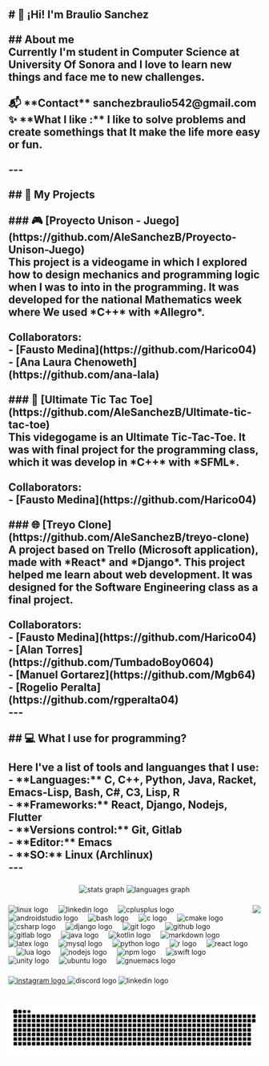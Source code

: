 <h2 align="left"># 👋 ¡Hi! I'm Braulio Sanchez  <br><br>## About me<br>Currently I'm student in Computer Science at University Of Sonora and I love to learn new things and face me to new challenges.<br><br>📬 **Contact** sanchezbraulio542@gmail.com  <br>✨ **What I like :** I like to solve problems and create somethings that It make the life more easy or fun.<br><br>---<br><br>## 🚀 My Projects<br><br>
### 🎮 [Proyecto Unison - Juego](https://github.com/AleSanchezB/Proyecto-Unison-Juego)  <br>This project is a videogame in which I explored how to design mechanics and programming logic when I was to into in the programming. It was developed for the national Mathematics week where We used *C++* with *Allegro*.<br><br>Collaborators:<br>- [Fausto Medina](https://github.com/Harico04)<br>- [Ana Laura Chenoweth](https://github.com/ana-lala)<br>  <br>
### 🧩 [Ultimate Tic Tac Toe](https://github.com/AleSanchezB/Ultimate-tic-tac-toe)  <br>This videgogame is an Ultimate Tic-Tac-Toe. It was with final project for the programming class, which it was develop in *C++* with *SFML*.<br><br>Collaborators:<br>- [Fausto Medina](https://github.com/Harico04)<br><br>
### 🌐 [Treyo Clone](https://github.com/AleSanchezB/treyo-clone)  <br>A project based on Trello (Microsoft application), made with *React* and *Django*. This project helped me learn about web development. It was designed for the Software Engineering class as a final project.<br><br>Collaborators:<br>- [Fausto Medina](https://github.com/Harico04)<br>- [Alan Torres](https://github.com/TumbadoBoy0604)<br>- [Manuel Gortarez](https://github.com/Mgb64)<br>- [Rogelio Peralta](https://github.com/rgperalta04)<br>---<br><br>## 💻 What I use for programming?<br><br>Here I've a list of tools and languanges that I use:<br>- **Languages:** C, C++, Python, Java, Racket, Emacs-Lisp, Bash, C#, C3, Lisp, R<br>- **Frameworks:** React, Django, Nodejs, Flutter<br>- **Versions control:** Git, Gitlab<br>- **Editor:** Emacs<br>- **SO:** Linux (Archlinux)<br>---</h2>

###

<div align="center">
  <img src="https://github-readme-stats.vercel.app/api?username=alesanchezb&hide_title=false&hide_rank=false&show_icons=true&include_all_commits=true&count_private=true&disable_animations=false&theme=dracula&locale=en&hide_border=false" height="150" alt="stats graph"  />
  <img src="https://github-readme-stats.vercel.app/api/top-langs?username=alesanchezb&locale=en&hide_title=false&layout=compact&card_width=320&langs_count=5&theme=dracula&hide_border=false" height="150" alt="languages graph"  />
</div>

###

<img align="right" height="150" src="https://i.imgflip.com/65efzo.gif"  />

###

<div align="left">
  <img src="https://cdn.jsdelivr.net/gh/devicons/devicon/icons/linux/linux-original.svg" height="30" alt="linux logo"  />
  <img width="12" />
  <img src="https://cdn.jsdelivr.net/gh/devicons/devicon/icons/linkedin/linkedin-original.svg" height="30" alt="linkedin logo"  />
  <img width="12" />
  <img src="https://cdn.jsdelivr.net/gh/devicons/devicon/icons/cplusplus/cplusplus-original.svg" height="30" alt="cplusplus logo"  />
  <img width="12" />
  <img src="https://cdn.jsdelivr.net/gh/devicons/devicon/icons/androidstudio/androidstudio-original.svg" height="30" alt="androidstudio logo"  />
  <img width="12" />
  <img src="https://cdn.jsdelivr.net/gh/devicons/devicon/icons/bash/bash-original.svg" height="30" alt="bash logo"  />
  <img width="12" />
  <img src="https://cdn.jsdelivr.net/gh/devicons/devicon/icons/c/c-original.svg" height="30" alt="c logo"  />
  <img width="12" />
  <img src="https://cdn.jsdelivr.net/gh/devicons/devicon/icons/cmake/cmake-original.svg" height="30" alt="cmake logo"  />
  <img width="12" />
  <img src="https://cdn.jsdelivr.net/gh/devicons/devicon/icons/csharp/csharp-original.svg" height="30" alt="csharp logo"  />
  <img width="12" />
  <img src="https://cdn.jsdelivr.net/gh/devicons/devicon/icons/django/django-plain.svg" height="30" alt="django logo"  />
  <img width="12" />
  <img src="https://cdn.jsdelivr.net/gh/devicons/devicon/icons/git/git-original.svg" height="30" alt="git logo"  />
  <img width="12" />
  <img src="https://cdn.jsdelivr.net/gh/devicons/devicon/icons/github/github-original.svg" height="30" alt="github logo"  />
  <img width="12" />
  <img src="https://cdn.jsdelivr.net/gh/devicons/devicon/icons/gitlab/gitlab-original.svg" height="30" alt="gitlab logo"  />
  <img width="12" />
  <img src="https://cdn.jsdelivr.net/gh/devicons/devicon/icons/java/java-original.svg" height="30" alt="java logo"  />
  <img width="12" />
  <img src="https://cdn.jsdelivr.net/gh/devicons/devicon/icons/kotlin/kotlin-original.svg" height="30" alt="kotlin logo"  />
  <img width="12" />
  <img src="https://cdn.jsdelivr.net/gh/devicons/devicon/icons/markdown/markdown-original.svg" height="30" alt="markdown logo"  />
  <img width="12" />
  <img src="https://cdn.jsdelivr.net/gh/devicons/devicon/icons/latex/latex-original.svg" height="30" alt="latex logo"  />
  <img width="12" />
  <img src="https://cdn.jsdelivr.net/gh/devicons/devicon/icons/mysql/mysql-original.svg" height="30" alt="mysql logo"  />
  <img width="12" />
  <img src="https://cdn.jsdelivr.net/gh/devicons/devicon/icons/python/python-original.svg" height="30" alt="python logo"  />
  <img width="12" />
  <img src="https://cdn.jsdelivr.net/gh/devicons/devicon/icons/r/r-original.svg" height="30" alt="r logo"  />
  <img width="12" />
  <img src="https://cdn.jsdelivr.net/gh/devicons/devicon/icons/react/react-original.svg" height="30" alt="react logo"  />
  <img width="12" />
  <img src="https://cdn.jsdelivr.net/gh/devicons/devicon/icons/lua/lua-original.svg" height="30" alt="lua logo"  />
  <img width="12" />
  <img src="https://cdn.jsdelivr.net/gh/devicons/devicon/icons/nodejs/nodejs-original.svg" height="30" alt="nodejs logo"  />
  <img width="12" />
  <img src="https://cdn.jsdelivr.net/gh/devicons/devicon/icons/npm/npm-original-wordmark.svg" height="30" alt="npm logo"  />
  <img width="12" />
  <img src="https://cdn.jsdelivr.net/gh/devicons/devicon/icons/swift/swift-original.svg" height="30" alt="swift logo"  />
  <img width="12" />
  <img src="https://cdn.jsdelivr.net/gh/devicons/devicon/icons/unity/unity-original.svg" height="30" alt="unity logo"  />
  <img width="12" />
  <img src="https://cdn.jsdelivr.net/gh/devicons/devicon/icons/ubuntu/ubuntu-plain.svg" height="30" alt="ubuntu logo"  />
  <img width="12" />
  <img src="https://skillicons.dev/icons?i=emacs" height="30" alt="gnuemacs logo"  />
</div>

###

<div align="left">
  <a href="https://www.instagram.com/ale.bermudezz/" target="_blank">
    <img src="https://img.shields.io/static/v1?message=Instagram&logo=instagram&label=&color=E4405F&logoColor=white&labelColor=&style=for-the-badge" height="35" alt="instagram logo"  />
  </a>
  <img src="https://img.shields.io/static/v1?message=Discord&logo=discord&label=&color=7289DA&logoColor=white&labelColor=&style=for-the-badge" height="35" alt="discord logo"  />
  <img src="https://img.shields.io/static/v1?message=LinkedIn&logo=linkedin&label=&color=0077B5&logoColor=white&labelColor=&style=for-the-badge" height="35" alt="linkedin logo"  />
</div>

###

<br clear="both">

<img src="https://raw.githubusercontent.com/alesanchezb/alesanchezb/output/snake.svg" alt="Snake animation" />

###
